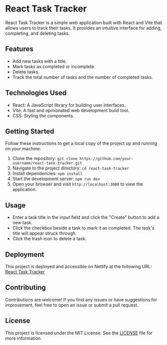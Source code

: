 # React Task Tracker

React Task Tracker is a simple web application built with React and Vite that allows users to track their tasks. It provides an intuitive interface for adding, completing, and deleting tasks.

## Features

- Add new tasks with a title.
- Mark tasks as completed or incomplete.
- Delete tasks.
- Track the total number of tasks and the number of completed tasks.

## Technologies Used

- React: A JavaScript library for building user interfaces.
- Vite: A fast and opinionated web development build tool.
- CSS: Styling the components.

## Getting Started

Follow these instructions to get a local copy of the project up and running on your machine:

1. Clone the repository: `git clone https://github.com/your-username/react-task-tracker.git`
2. Navigate to the project directory: `cd react-task-tracker`
3. Install dependencies: `npm install`
4. Start the development server: `npm run dev`
5. Open your browser and visit `http://localhost:3000` to view the application.

## Usage

- Enter a task title in the input field and click the "Create" button to add a new task.
- Click the checkbox beside a task to mark it as completed. The task's title will appear struck through.
- Click the trash icon to delete a task.

## Deployment

This project is deployed and accessible on Netlify at the following URL: [React Task Tracker](https://64b55fe58d46fb1ceb7f22f5--jocular-praline-7b02d9.netlify.app/)

## Contributing

Contributions are welcome! If you find any issues or have suggestions for improvement, feel free to open an issue or submit a pull request.

## License

This project is licensed under the MIT License. See the [LICENSE](LICENSE) file for more information.

